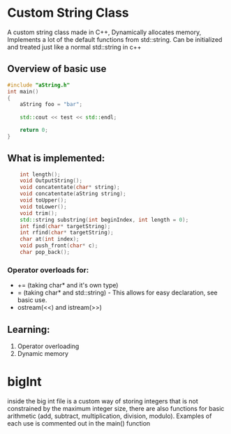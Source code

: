 # Custom String Class

A custom string class made in C++, Dynamically allocates memory, Implements a lot of the default functions from std::string.
Can be initialized and treated just like a normal std::string in c++

## Overview of basic use
```c++
#include "aString.h"
int main()
{
    aString foo = "bar";
    
    std::cout << test << std::endl;

    return 0;
}
```

## What is implemented:
```c++
    int length();
    void OutputString();
    void concatentate(char* string);
    void concatentate(aString string);
    void toUpper();
    void toLower();
    void trim();
    std::string substring(int beginIndex, int length = 0);
    int find(char* targetString);
    int rfind(char* targetString); 
    char at(int index);
    void push_front(char* c);
    char pop_back();

```

### Operator overloads for:
* += (taking char* and it's own type)
* = (taking char* and std::string) - This allows for easy declaration, see basic use.
* ostream(<<) and istream(>>) 

## Learning:
1. Operator overloading
2. Dynamic memory 


# bigInt

inside the big int file is a custom way of storing integers that is not constrained by the maximum integer size, there are also functions for basic arithmetic (add, subtract, multiplication, division, modulo). Examples of each use is commented out in the main() function
